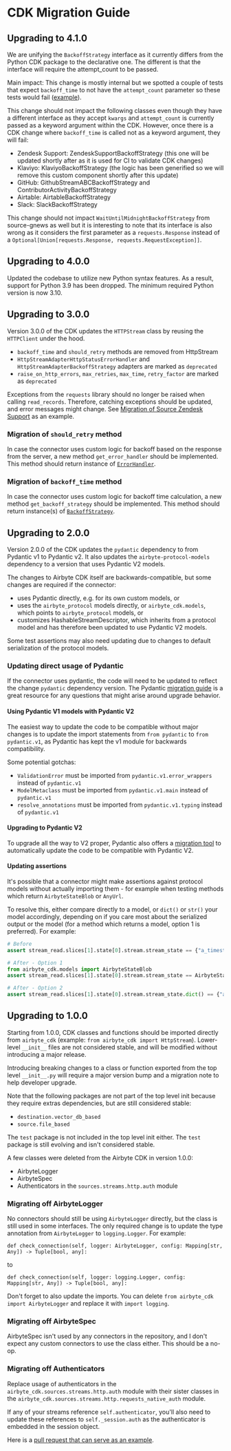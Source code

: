 # CDK Migration Guide

## Upgrading to 4.1.0
We are unifying the `BackoffStrategy` interface as it currently differs from the Python CDK package to the declarative one. The different is that the interface will require the attempt_count to be passed.

Main impact: This change is mostly internal but we spotted a couple of tests that expect `backoff_time` to not have the `attempt_count` parameter so these tests would fail ([example](https://github.com/airbytehq/airbyte/blob/c9f45a0b85735f58102fcd78385f6f673e731aa6/airbyte-integrations/connectors/source-github/unit_tests/test_stream.py#L99)).

This change should not impact the following classes even though they have a different interface as they accept `kwargs` and  `attempt_count` is currently passed as a keyword argument within the CDK. However, once there is a CDK change where `backoff_time` is called not as a keyword argument, they will fail: 
* Zendesk Support: ZendeskSupportBackoffStrategy (this one will be updated shortly after as it is used for CI to validate CDK changes)
* Klaviyo: KlaviyoBackoffStrategy (the logic has been generified so we will remove this custom component shortly after this update)
* GitHub: GithubStreamABCBackoffStrategy and ContributorActivityBackoffStrategy
* Airtable: AirtableBackoffStrategy
* Slack: SlackBackoffStrategy

This change should not impact `WaitUntilMidnightBackoffStrategy` from source-gnews as well but it is interesting to note that its interface is also wrong as it considers the first parameter as a `requests.Response` instead of a `Optional[Union[requests.Response, requests.RequestException]]`. 

## Upgrading to 4.0.0

Updated the codebase to utilize new Python syntax features. As a result, support for Python 3.9 has been dropped. The minimum required Python version is now 3.10.

## Upgrading to 3.0.0
Version 3.0.0 of the CDK updates the `HTTPStream` class by reusing the `HTTPClient` under the hood.

- `backoff_time` and `should_retry` methods are removed from HttpStream
- `HttpStreamAdapterHttpStatusErrorHandler` and `HttpStreamAdapterBackoffStrategy` adapters are marked as `deprecated`
- `raise_on_http_errors`, `max_retries`, `max_time`, `retry_factor` are marked as `deprecated`

Exceptions from the `requests` library should no longer be raised when calling `read_records`.
Therefore, catching exceptions should be updated, and error messages might change.
See [Migration of Source Zendesk Support](https://github.com/airbytehq/airbyte/pull/41032/commits/4d3a247f36b9826dcea4b98d30fc19802b03d014) as an example.

### Migration of `should_retry` method
In case the connector uses custom logic for backoff based on the response from the server, a new method `get_error_handler` should be implemented.
This method should return instance of [`ErrorHandler`](https://github.com/airbytehq/airbyte/blob/master/airbyte-cdk/python/airbyte_cdk/sources/streams/http/error_handlers/error_handler.py).

### Migration of `backoff_time` method
In case the connector uses custom logic for backoff time calculation, a new method `get_backoff_strategy` should be implemented.
This method should return instance(s) of [`BackoffStrategy`](https://github.com/airbytehq/airbyte/blob/master/airbyte-cdk/python/airbyte_cdk/sources/streams/http/error_handlers/backoff_strategy.py).

## Upgrading to 2.0.0
Version 2.0.0 of the CDK updates the `pydantic` dependency to from Pydantic v1 to Pydantic v2. It also
updates the `airbyte-protocol-models` dependency to a version that uses Pydantic V2 models.

The changes to Airbyte CDK itself are backwards-compatible, but some changes are required if the connector:
- uses Pydantic directly, e.g. for its own custom models, or
- uses the `airbyte_protocol` models directly, or `airbyte_cdk.models`, which points to `airbyte_protocol` models, or
- customizes HashableStreamDescriptor, which inherits from a protocol model and has therefore been updated to use Pydantic V2 models.

Some test assertions may also need updating due to changes to default serialization of the protocol models.

### Updating direct usage of Pydantic

If the connector uses pydantic, the code will need to be updated to reflect the change `pydantic` dependency version.
The Pydantic [migration guide](https://docs.pydantic.dev/latest/migration/) is a great resource for any questions that
might arise around upgrade behavior.

#### Using Pydantic V1 models with Pydantic V2
The easiest way to update the code to be compatible without major changes is to update the import statements from
`from pydantic` to `from pydantic.v1`, as Pydantic has kept the v1 module for backwards compatibility.

Some potential gotchas:
  - `ValidationError` must be imported from `pydantic.v1.error_wrappers` instead of `pydantic.v1`
  - `ModelMetaclass` must be imported from `pydantic.v1.main` instead of `pydantic.v1`
  - `resolve_annotations` must be imported from `pydantic.v1.typing` instead of `pydantic.v1`

#### Upgrading to Pydantic V2
To upgrade all the way to V2 proper, Pydantic also offers a [migration tool](https://docs.pydantic.dev/latest/migration/#code-transformation-tool)
to automatically update the code to be compatible with Pydantic V2.

#### Updating assertions
It's possible that a connector might make assertions against protocol models without actually
importing them - for example when testing methods which return `AirbyteStateBlob` or `AnyUrl`.

To resolve this, either compare directly to a model, or `dict()` or `str()` your model accordingly, depending
on if you care most about the serialized output or the model (for a method which returns a model, option 1 is
preferred). For example:

```python
# Before
assert stream_read.slices[1].state[0].stream.stream_state == {"a_timestamp": 123}

# After - Option 1
from airbyte_cdk.models import AirbyteStateBlob
assert stream_read.slices[1].state[0].stream.stream_state == AirbyteStateBlob(a_timestamp=123)

# After - Option 2
assert stream_read.slices[1].state[0].stream.stream_state.dict() == {"a_timestamp": 123}
```


## Upgrading to 1.0.0
Starting from 1.0.0, CDK classes and functions should be imported directly from `airbyte_cdk` (example: `from airbyte_cdk import HttpStream`). Lower-level `__init__` files are not considered stable, and will be modified without introducing a major release.

Introducing breaking changes to a class or function exported from the top level `__init__.py` will require a major version bump and a migration note to help developer upgrade.

Note that the following packages are not part of the top level init because they require extras dependencies, but are still considered stable:
- `destination.vector_db_based`
- `source.file_based`

The `test` package is not included in the top level init either. The `test` package is still evolving and isn't considered stable.


A few classes were deleted from the Airbyte CDK in version 1.0.0:
- AirbyteLogger
- AirbyteSpec
- Authenticators in the `sources.streams.http.auth` module



### Migrating off AirbyteLogger
No connectors should still be using `AirbyteLogger` directly, but the class is still used in some interfaces. The only required change is to update the type annotation from `AirbyteLogger` to `logging.Logger`. For example:

```
def check_connection(self, logger: AirbyteLogger, config: Mapping[str, Any]) -> Tuple[bool, any]:
```

to

```
def check_connection(self, logger: logging.Logger, config: Mapping[str, Any]) -> Tuple[bool, any]:
```
Don't forget to also update the imports. You can delete `from airbyte_cdk import AirbyteLogger` and replace it with `import logging`.

### Migrating off AirbyteSpec
AirbyteSpec isn't used by any connectors in the repository, and I don't expect any custom connectors to use the class either. This should be a no-op.

### Migrating off Authenticators
Replace usage of authenticators in the `airbyte_cdk.sources.streams.http.auth` module with their sister classes in the `airbyte_cdk.sources.streams.http.requests_native_auth` module.

If any of your streams reference `self.authenticator`, you'll also need to update these references to `self._session.auth` as the authenticator is embedded in the session object.

Here is a [pull request that can serve as an example](https://github.com/airbytehq/airbyte/pull/38065/files).
